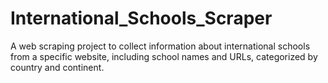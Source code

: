 # International_Schools_Scraper
A web scraping project to collect information about international schools from a specific website, including school names and URLs, categorized by country and continent.
